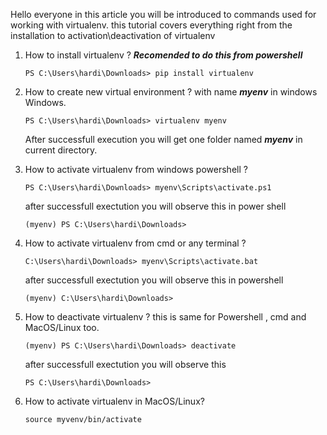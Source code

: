 Hello everyone in this article you will be introduced to commands used for working with virtualenv. this tutorial covers everything right from the installation to activation\deactivation of virtualenv
1. How to install virtualenv ? ***Recomended to do this from powershell***
	```
	PS C:\Users\hardi\Downloads> pip install virtualenv
	```

2. How to create new virtual environment ? with name 
**_myenv_** in windows Windows.
	```
	PS C:\Users\hardi\Downloads> virtualenv myenv
	```
	After successfull execution you will get one folder named **_myenv_** in current directory.

3. How to activate virtualenv from windows powershell ?
	``` 
	PS C:\Users\hardi\Downloads> myenv\Scripts\activate.ps1
	```
	after successfull exectution you will observe this in power shell
	```
	(myenv) PS C:\Users\hardi\Downloads>
	```	


4. How to activate virtualenv from cmd or any terminal ?
	```
	C:\Users\hardi\Downloads> myenv\Scripts\activate.bat
	```
	after successfull exectution you will observe this in powershell
	```
	(myenv) C:\Users\hardi\Downloads>
	```

5. How to deactivate virtualenv ? this is same for Powershell , cmd and MacOS/Linux too.
	```
	(myenv) PS C:\Users\hardi\Downloads> deactivate
	```
	after successfull exectution you will observe this 
	```
	PS C:\Users\hardi\Downloads>
	```


6. How to activate virtualenv in MacOS/Linux?
	```
	source myvenv/bin/activate
	```

